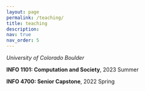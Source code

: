 ```yaml
---
layout: page
permalink: /teaching/
title: teaching
description: 
nav: true
nav_order: 5
---
```


*University of Colorado Boulder*

**INFO 1101: Computation and Society**,  2023 Summer



**INFO 4700: Senior Capstone**,  2022 Spring
